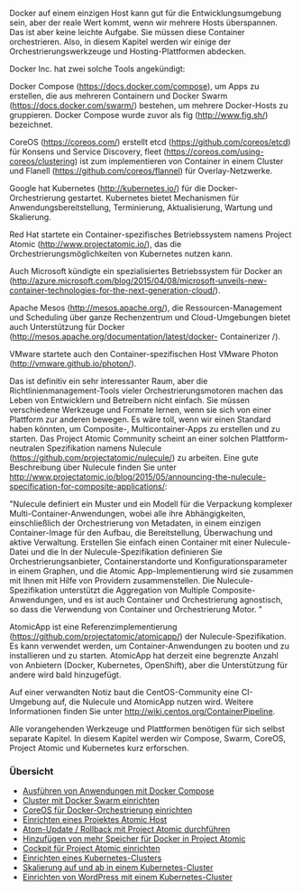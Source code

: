 Docker auf einem einzigen Host kann gut für die Entwicklungsumgebung sein, aber der reale Wert kommt, wenn wir mehrere Hosts überspannen. 
Das ist aber keine leichte Aufgabe. Sie müssen diese Container orchestrieren. Also, in diesem Kapitel werden wir einige der Orchestrierungswerkzeuge und Hosting-Plattformen abdecken.

Docker Inc. hat zwei solche Tools angekündigt:

Docker Compose (https://docs.docker.com/compose), um Apps zu erstellen, die aus mehreren Containern und Docker Swarm (https://docs.docker.com/swarm/) bestehen, um mehrere Docker-Hosts zu gruppieren. Docker Compose wurde zuvor als fig (http://www.fig.sh/) bezeichnet.

CoreOS (https://coreos.com/) erstellt etcd (https://github.com/coreos/etcd) für Konsens und Service Discovery, fleet (https://coreos.com/using-coreos/clustering) ist zum implementieren von Container in einem Cluster und Flanell (https://github.com/coreos/flannel) für Overlay-Netzwerke.

Google hat Kubernetes (http://kubernetes.io/) für die Docker-Orchestrierung gestartet. 
Kubernetes bietet Mechanismen für Anwendungsbereitstellung, Terminierung, Aktualisierung, Wartung und Skalierung.

Red Hat startete ein Container-spezifisches Betriebssystem namens Project Atomic (http://www.projectatomic.io/), das die Orchestrierungsmöglichkeiten von Kubernetes nutzen kann.

Auch Microsoft kündigte ein spezialisiertes Betriebssystem für Docker an (http://azure.microsoft.com/blog/2015/04/08/microsoft-unveils-new-container-technologies-for-the-next-generation-cloud/).

Apache Mesos (http://mesos.apache.org/), die Ressourcen-Management und Scheduling über ganze Rechenzentrum und Cloud-Umgebungen bietet auch Unterstützung für Docker (http://mesos.apache.org/documentation/latest/docker- Containerizer /).

VMware startete auch den Container-spezifischen Host VMware Photon (http://vmware.github.io/photon/).

Das ist definitiv ein sehr interessanter Raum, aber die Richtlinienmanagement-Tools vieler Orchestrierungsmotoren machen das Leben von Entwicklern und Betreibern nicht einfach. Sie müssen verschiedene Werkzeuge und Formate lernen, wenn sie sich von einer Plattform zur anderen bewegen. Es wäre toll, wenn wir einen Standard haben könnten, um Composite-, Multicontainer-Apps zu erstellen und zu starten. Das Project Atomic Community scheint an einer solchen Plattform-neutralen Spezifikation namens Nulecule (https://github.com/projectatomic/nulecule/) zu arbeiten. Eine gute Beschreibung über Nulecule finden Sie unter http://www.projectatomic.io/blog/2015/05/announcing-the-nulecule-specification-for-composite-applications/:


"Nulecule definiert ein Muster und ein Modell für die Verpackung komplexer Multi-Container-Anwendungen, wobei alle ihre Abhängigkeiten, einschließlich der Orchestrierung von Metadaten, in einem einzigen Container-Image für den Aufbau, die Bereitstellung, Überwachung und aktive Verwaltung. Erstellen Sie einfach einen Container mit einer Nulecule-Datei und die In der Nulecule-Spezifikation definieren Sie Orchestrierungsanbieter, Containerstandorte und Konfigurationsparameter in einem Graphen, und die Atomic App-Implementierung wird sie zusammen mit Ihnen mit Hilfe von Providern zusammenstellen. Die Nulecule-Spezifikation unterstützt die Aggregation von Multiple Composite-Anwendungen, und es ist auch Container und Orchestrierung agnostisch, so dass die Verwendung von Container und Orchestrierung Motor. "

AtomicApp ist eine Referenzimplementierung (https://github.com/projectatomic/atomicapp/) der Nulecule-Spezifikation. Es kann verwendet werden, um Container-Anwendungen zu booten und zu installieren und zu starten. AtomicApp hat derzeit eine begrenzte Anzahl von Anbietern (Docker, Kubernetes, OpenShift), aber die Unterstützung für andere wird bald hinzugefügt.

Auf einer verwandten Notiz baut die CentOS-Community eine CI-Umgebung auf, die Nulecule und AtomicApp nutzen wird. Weitere Informationen finden Sie unter http://wiki.centos.org/ContainerPipeline.

Alle vorangehenden Werkzeuge und Plattformen benötigen für sich selbst separate Kapitel. In diesem Kapitel werden wir Compose, Swarm, CoreOS, Project Atomic und Kubernetes kurz erforschen.

### Übersicht

* [Ausführen von Anwendungen mit Docker Compose](../docker-orchestration-compose)
* [Cluster mit Docker Swarm einrichten](../docker-orchestration-swarm)
* [CoreOS für Docker-Orchestrierung einrichten](../docker-orchestration-coreos)
* [Einrichten eines Projektes Atomic Host](../docker-orchestration-atomic-host)
* [Atom-Update / Rollback mit Project Atomic durchführen](../docker-orchestration-atomic-update-rollback)
* [Hinzufügen von mehr Speicher für Docker in Project Atomic](../docker-orchestration-atomic-speicher)
* [Cockpit für Project Atomic einrichten](../docker-orchestration-atomic-cockpit)
* [Einrichten eines Kubernetes-Clusters](../docker-orchestration-kubernates-cluster)
* [Skalierung auf und ab in einem Kubernetes-Cluster](../docker-orchestration-kubernetes-skalierung)
* [Einrichten von WordPress mit einem Kubernetes-Cluster](../docker-orchestration-kubernetes-wordpress-)